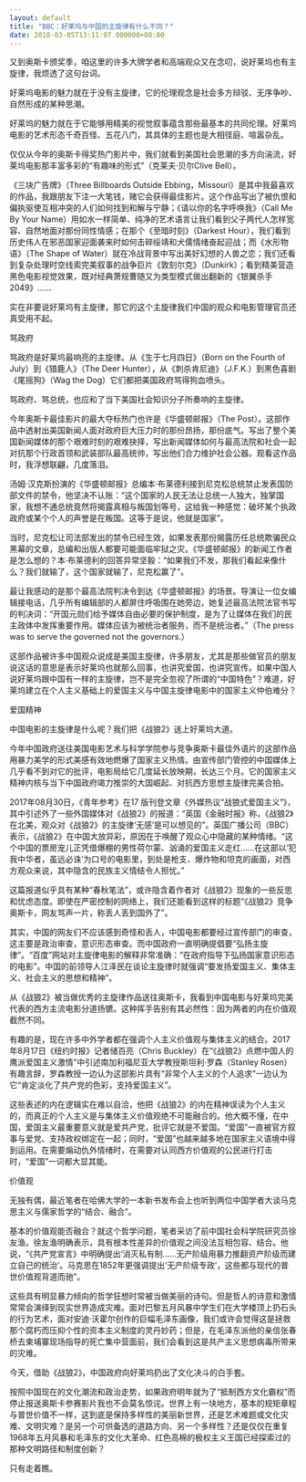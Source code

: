 ```yaml
---
layout: default
title: "BBC：好莱坞与中国的主旋律有什么不同？"
date: 2018-03-05T13:11:07.000000+08:00
---
```


又到奥斯卡颁奖季，咱这里的许多大牌学者和高端观众又在念叨，说好莱坞也有主旋律，我烦透了这句台词。

好莱坞电影的魅力就在于没有主旋律，它的伦理观念是社会多方辩驳、无序争吵、自然形成的某种思潮。

好莱坞的魅力就在于它能够用精美的视觉叙事蕴含那些最基本的共同伦理。好莱坞电影的艺术形态千奇百怪、五花八门，其具体的主题也是大相径庭、喧嚣杂乱。

仅仅从今年的奥斯卡得奖热门影片中，我们就看到美国社会思潮的多方向湍流，好莱坞电影那丰富多彩的“有趣味的形式”（克莱夫·贝尔Clive Bell）。

《三块广告牌》（Three Billboards Outside Ebbing，Missouri）是其中我最喜欢的作品，我跟朋友下注一大笔钱，赌它会获得最佳影片。这个作品写出了被仇恨和偏执驱使互相冲突的人们如何找到和解与宁静；《请以你的名字呼唤我》（Call Me By Your Name）用如水一样简单、纯净的艺术语言让我们看到父子两代人怎样宽容、自然地面对那份同性情感；在那个《至暗时刻》（Darkest Hour），我们看到历史伟人在邪恶国家迎面袭来时如何击碎绥靖和犬儒情绪奋起迎战；而《水形物语》（The Shape of Water）就在冷战背景中写出美好幻想的人兽之恋；我们还看到复杂处理时空线索完美叙事的战争巨片《敦刻尔克》（Dunkirk）；看到精美营造黑色电影视觉效果，既对经典萧规曹随又为类型模式做出翻新的《银翼杀手2049》……

实在非要说好莱坞有主旋律，那它的这个主旋律我们中国的观众和电影管理官员还真受用不起。

骂政府

骂政府是好莱坞最响亮的主旋律。从《生于七月四日》（Born on the Fourth of July）到《猎鹿人》（The Deer Hunter），从《刺杀肯尼迪》（J.F.K.）到黑色喜剧《尾摇狗》（Wag the Dog）它们都把美国政府骂得狗血喷头。

骂政府、骂总统，也应和了当下美国社会知识分子所奏响的主旋律。

今年奥斯卡最佳影片的最大夺标热门也许是《华盛顿邮报》（The Post）。这部作品中透射出美国新闻人面对政府巨大压力时的那份昂扬，那份底气。写出了整个美国新闻媒体的那个艰难时刻的艰难抉择，写出新闻媒体如何与最高法院和社会一起对抗那个行政首领和武装部队最高统帅，写出他们合力维护社会公器。观看这作品时，我浮想联翩，几度落泪。

汤姆·汉克斯扮演的《华盛顿邮报》总编本·布莱德利接到尼克松总统禁止发表国防部文件的禁令，他坚决不认账：“这个国家的人民无法让总统一人独大，独掌国家，我想不通总统竟然将揭露真相与叛国划等号，这给我一种感觉：破坏某个执政政府或某个个人的声誉是在叛国。这等于是说，他就是国家”。

当时，尼克松让司法部发出的禁令已经生效，如果发表那份揭露历任总统欺骗民众黑幕的文章，总编和出版人都要可能面临牢狱之灾。《华盛顿邮报》的新闻工作者是怎么想的？本·布莱德利的回答异常坚毅：“如果我们不发，那我们看起来像什么？我们就输了，这个国家就输了，尼克松赢了”。

最让我感动的是那个最高法院判决令到达《华盛顿邮报》的场景。导演让一位女编辑接电话，几乎所有编辑部的人都屏住呼吸围在她旁边，她复述最高法院法官书写的判决词：“开国元勋们给予媒体自由必要的保护制度，是为了让媒体在我们的民主政体中发挥重要作用。媒体应该为被统治者服务，而不是统治者。”（The press was to serve the governed not the governors.）

这部作品被许多中国观众说成是美国主旋律，许多朋友，尤其是那些做官员的朋友说这话的意思是表示好莱坞也就那么回事，也讲究爱国，也讲究宣传。如果中国人说好莱坞跟中国有一样的主旋律，岂不是完全忽视了所谓的“中国特色”？难道，好莱坞建立在个人主义基础上的爱国主义与中国主旋律电影中的国家主义仲伯难分？

爱国精神

中国电影的主旋律是什么呢？我们把《战狼2》送上好莱坞大道。

今年中国政府送往美国电影艺术与科学学院参与竞争奥斯卡最佳外语片的这部作品用暴力美学的形式美感有效地燃爆了国家主义热情。由宣传部门管控的中国媒体上几乎看不到对它的批评，电影局给它几度延长放映期，长达三个月。它的国家主义精神内核与当下中国政府竭力推崇的大国崛起、对抗西方思想主旋律完美合拍。

2017年08月30日，《青年参考》在17 版刊登文章《外媒热议“战狼式爱国主义”》，其中引述外了一些外国媒体对《战狼2》的报道：“英国《金融时报》称，《战狼2》在北美，观众对《战狼2》的主旋律‘无感’是可以想见的”。英国广播公司（BBC）表示，《战狼2》在中国大放异彩，原因在于唤醒了观众心中隐藏的某种情绪。“这个中国的票房宠儿正凭借爆棚的男性荷尔蒙、汹涌的爱国主义走红……在这部以‘犯我中华者，虽远必诛’为口号的电影里，到处是枪支、爆炸物和坦克的画面，对西方观众来说，其中隐含的民族主义情结令人担忧。”

这篇报道似乎具有某种“春秋笔法”，或许隐含着作者对《战狼2》现象的一些反思和忧虑态度。即使在严密控制的网络上，我们还能看到这样的标题“《战狼2》竞争奥斯卡，网友骂声一片，称丢人丢到国外了”。

其实，中国的网友们不应该感到奇怪和丢人，中国电影都要经过宣传部门的审查，这主要是政治审查，意识形态审查。而中国政府一直明确提倡要“弘扬主旋律”。“百度”网站对主旋律电影的解释非常准确：“在政府指导下弘扬国家意识形态的电影”。中国的前领导人江泽民在谈论主旋律时就强调“要发扬爱国主义、集体主义、社会主义的思想和精神”。

从《战狼2》被当做优秀的主旋律作品送往奥斯卡，我看到中国电影与好莱坞完美代表的西方主流电影分道扬镳。这种挥手告别有其必然性：因为两者的内在价值观截然不同。

有趣的是，现在许多中外学者都在强调个人主义价值观与集体主义的结合。2017年8月17日《纽约时报》记者储百亮（Chris Buckley）在“《战狼2》点燃中国人的鹰派爱国主义激情”中引述南加利福尼亚大学教授斯坦利·罗森（Stanley Rosen）有趣言辞，罗森教授一边认为这部影片具有“非常个人主义的个人追求”一边认为它“肯定淡化了共产党的色彩，支持爱国主义”。

这些表述的内在逻辑实在难以自洽，他把《战狼2》的内在精神误读为个人主义的，而真正的个人主义是与集体主义价值观绝不可能融合的。他大概不懂，在中国，爱国主义最重要意义就是爱共产党，批评它就是不爱国。“爱国”一直被官方叙事与爱党、支持政权绑定在一起；同时，“爱国”也越来越多地在国家主义语境中得到运用。在需要煽动仇外情绪时，在需要对认同西方价值观的公民进行打击时，“爱国”一词都大显其能。

价值观

无独有偶，最近笔者在哈佛大学的一本新书发布会上也听到两位中国学者大谈马克思主义与儒家哲学的“结合、融合”。

基本的价值观能否融合？就这个哲学问题，笔者采访了前中国社会科学院研究员徐友渔。徐友渔明确表示，具有根本性差异的价值观之间没法互相包容、结合。他说，“《共产党宣言》中明确提出‘消灭私有制……无产阶级用暴力推翻资产阶级而建立自己的统治’。马克思在1852年更强调提出‘无产阶级专政’，这些都与现代的普世价值观背道而驰”。

这些具有明显暴力倾向的哲学狂想时常被当做美丽的诗句。但是哲人的诗意和激情常常会演绎到现实世界造成灾难。面对巴黎五月风暴中学生们在大学楼顶上扔石头的行为艺术，面对安迪·沃霍尔创作的巨幅毛泽东画像，我们或许会觉得这是拯救那个腐朽而压抑个性的资本主义制度的灵丹妙药；但是，在毛泽东派他的亲信张春桥去柬埔寨现场指导的死亡集中营面前，我们会看到这是共产主义思想病毒所带来的灾难。

今天，借助《战狼2》，中国政府向好莱坞扔出了文化决斗的白手套。

按照中国现在的文化潮流和政治走势，如果政府明年就为了“抵制西方文化霸权”而停止报送奥斯卡参赛影片我也不会莫名惊诧。世界上有一块地方，基本的规矩章程与普世价值不一样，这到底是保持多样性的美丽新世界，还是艺术难题或文化灾难、文明灾难？是另一个可供备选的道路方向、另一个多样性？还是仅仅在重复1968年五月风暴和毛泽东的文化大革命、红色高棉的极权主义王国已经探索过的那种文明路径和制度创新？

只有走着瞧。

